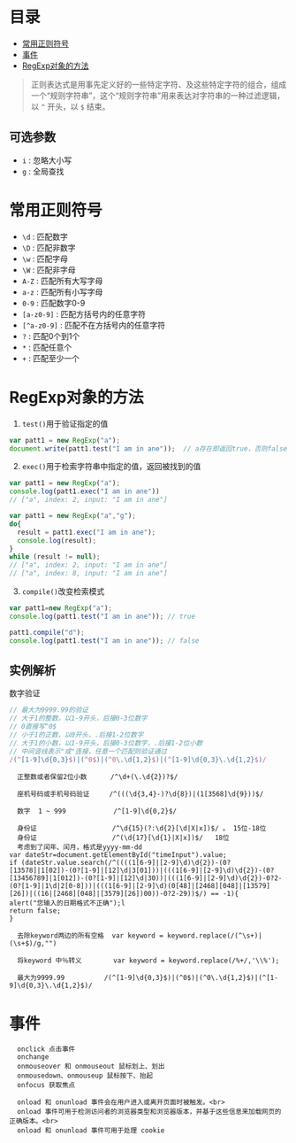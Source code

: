 # 目录

- [常用正则符号](#常用正则符号)
- [事件](#事件)
- [RegExp对象的方法](#RegExp对象的方法)

> 正则表达式是用事先定义好的一些特定字符、及这些特定字符的组合，组成一个“规则字符串”，这个“规则字符串”用来表达对字符串的一种过滤逻辑，以 `^` 开头，以 `$` 结束。

## 可选参数

- `i` : 忽略大小写
- `g` : 全局查找

# 常用正则符号

- `\d` : 匹配数字
- `\D` : 匹配非数字
- `\w` : 匹配字母
- `\W` : 匹配非字母
- `A-Z` : 匹配所有大写字母
- `a-z` : 匹配所有小写字母
- `0-9` : 匹配数字0-9 
- `[a-z0-9]` : 匹配方括号内的任意字符
- `[^a-z0-9]` : 匹配不在方括号内的任意字符
- `?` : 匹配0个到1个
- `*` : 匹配任意个
- `+` : 匹配至少一个

# RegExp对象的方法

1. `test()`用于验证指定的值

```js
var patt1 = new RegExp("a");
document.write(patt1.test("I am in ane"));  // a存在即返回true，否则false
```

2. `exec()`用于检索字符串中指定的值，返回被找到的值

```js
var patt1 = new RegExp("a");
console.log(patt1.exec("I am in ane"))
// ["a", index: 2, input: "I am in ane"]

var patt1 = new RegExp("a","g");
do{
  result = patt1.exec("I am in ane");
  console.log(result);
}
while (result != null);
// ["a", index: 2, input: "I am in ane"]
// ["a", index: 8, input: "I am in ane"]
```

3. `compile()`改变检索模式

```js
var patt1=new RegExp("a");
console.log(patt1.test("I am in ane")); // true

patt1.compile("d");
console.log(patt1.test("I am in ane")); // false
```

## 实例解析

 数字验证

```js
// 最大为9999.99的验证
// 大于1的整数，以1-9开头，后接0-3位数字
// 0直接写^0$
// 小于1的正数，以0开头，.后接1-2位数字
// 大于1的小数，以1-9开头，后接0-3位数字，.后接1-2位小数
// 中间竖线表示"或"连接，任意一个匹配则验证通过
/(^[1-9]\d{0,3}$)|(^0$)|(^0\.\d{1,2}$)|(^[1-9]\d{0,3}\.\d{1,2}$)/
```

```
  正整数或者保留2位小数      /^\d+(\.\d{2})?$/
```

```
  座机号码或手机号码验证     /^(((\d{3,4}-)?\d{8})|(1[3568]\d{9}))$/ 
```

```
  数字  1 ~ 999            /^[1-9]\d{0,2}$/
```

```
  身份证                   /^\d{15}(?:\d{2}[\d|X|x])$/ 。 15位-18位
  身份证                   /^(\d{17}[\d{1}|X|x])$/   18位
  考虑到了闰年、闰月，格式是yyyy-mm-dd
var dateStr=document.getElementById("timeInput").value;
if (dateStr.value.search(/^((((1[6-9]|[2-9]\d)\d{2})-(0?[13578]|1[02])-(0?[1-9]|[12]\d|3[01]))|(((1[6-9]|[2-9]\d)\d{2})-(0?[13456789]|1[012])-(0?[1-9]|[12]\d|30))|(((1[6-9]|[2-9]\d)\d{2})-0?2-(0?[1-9]|1\d|2[0-8]))|(((1[6-9]|[2-9]\d)(0[48]|[2468][048]|[13579][26])|((16|[2468][048]|[3579][26])00))-0?2-29))$/) == -1){
alert("您输入的日期格式不正确");l
return false;
}
```

```
  去除keyword两边的所有空格  var keyword = keyword.replace(/(^\s+)|(\s+$)/g,"")   
```

```
  将keyword 中％转义        var keyword = keyword.replace(/%+/,'\\%');    
```

```
  最大为9999.99          /(^[1-9]\d{0,3}$)|(^0$)|(^0\.\d{1,2}$)|(^[1-9]\d{0,3}\.\d{1,2}$)/
```
# 事件
```
  onclick 点击事件
  onchange 
  onmouseover 和 onmouseout 鼠标划上、划出
  onmousedown、onmouseup 鼠标按下、抬起
  onfocus 获取焦点
```

```
  onload 和 onunload 事件会在用户进入或离开页面时被触发。<br>  
  onload 事件可用于检测访问者的浏览器类型和浏览器版本，并基于这些信息来加载网页的正确版本。<br>  
  onload 和 onunload 事件可用于处理 cookie  
```

```

```
